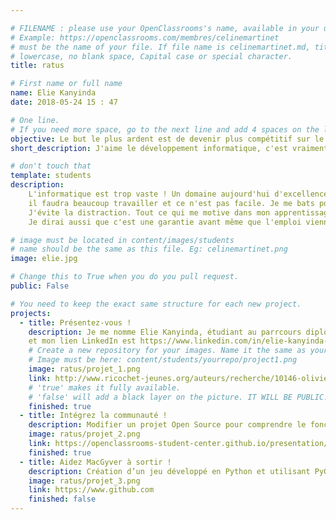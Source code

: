 ```yaml
---

# FILENAME : please use your OpenClassrooms's name, available in your url.
# Example: https://openclassrooms.com/membres/celinemartinet
# must be the name of your file. If file name is celinemartinet.md, title is celinemartinet.
# lowercase, no blank space, Capital case or special character.
title: ratus

# First name or full name
name: Elie Kanyinda
date: 2018-05-24 15 : 47

# One line.
# If you need more space, go to the next line and add 4 spaces on the left, as in 'description'.
objective: Le but le plus ardent est de devenir plus compétitif sur le marché de l'emploi.
short_description: J'aime le développement informatique, c'est vraiment une passion.

# don't touch that
template: students
description:
    L'informatique est trop vaste ! Un domaine aujourd'hui d'excellence mais pour y arriver,
    il faudra beaucoup travailler et ce n'est pas facile. Je me bats pour donner le meilleur de moi-même pour y arriver.
    J'évite la distraction. Tout ce qui me motive dans mon apprentissage, c'est que j'ai un très bon entourage. 
    Je dirai aussi que c'est une garantie avant même que l'emploi vienne garantir ma sécurité sociale.

# image must be located in content/images/students
# name should be the same as this file. Eg: celinemartinet.png
image: elie.jpg

# Change this to True when you do you pull request.
public: False

# You need to keep the exact same structure for each new project.
projects:
  - title: Présentez-vous !
    description: Je me nomme Elie Kanyinda, étudiant au parrcours diplômant DA Java 
    et mon lien LinkedIn est https://www.linkedin.com/in/elie-kanyinda-67a551a3/.
    # Create a new repository for your images. Name it the same as your nickname and profile picture.
    # Image must be here: content/students/yourrepo/project1.png
    image: ratus/projet_1.png
    link: http://www.ricochet-jeunes.org/auteurs/recherche/10146-olivier-vogel
    # 'true' makes it fully available.
    # 'false' will add a black layer on the picture. IT WILL BE PUBLIC!
    finished: true
  - title: Intégrez la communauté !
    description: Modifier un projet Open Source pour comprendre le fonctionnement de Git, de Github et des pull requests. 
    image: ratus/projet_2.png
    link: https://openclassrooms-student-center.github.io/presentation/students/ratus.html
    finished: true
  - title: Aidez MacGyver à sortir !
    description: Création d’un jeu développé en Python et utilisant PyGame.
    image: ratus/projet_3.png
    link: https://www.github.com
    finished: false
---
```


